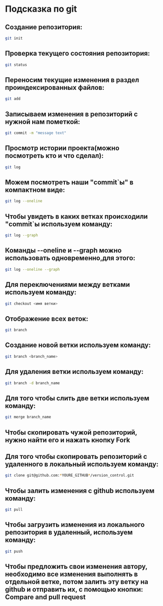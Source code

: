 # Подсказка по git

## Создание репозитория:
```sh
git init
```
## Проверка текущего состояния репозитория:
```sh
git status
```
## Переносим текущие изменения в раздел  проиндексированных файлов:
```sh
git add
```
## Записываем изменения в репозиторий с нужной нам пометкой:
```sh
git commit -m "message text"
```
## Просмотр истории проекта(можно посмотреть кто и что сделал):
```sh
git log
```
## Можем посмотреть наши "commit`ы"  в компактном виде:
```sh
git log --oneline
```
## Чтобы увидеть в каких ветках происходили "commit`ы используем команду:
```sh
git log --graph
```
## Команды --oneline и --graph можно использовать одновременно,для этого:
```sh
git log --oneline --graph
```
## Для переключениями между ветками используем команду:
```sh
git checkout <имя ветки>
```
## Отображение всех веток:
```sh
git branch
```
## Создание новой ветки используем команду:
```sh
git branch <branch_name>
```
## Для удаления ветки используем команду:
```sh
git branch -d branch_name
```
## Для того чтобы слить две ветки используем команду:
```sh
git merge branch_name
```
## Чтобы скопировать чужой репозиторий, нужно найти его и нажать кнопку Fork
## Для того чтобы скопировать репозиторий с удаленного в локальный используем команду:
```sh
git clone git@github.com:*YOURE_GITHUB*/version_control.git
```
## Чтобы залить изменения с github используем команду:
```sh
git pull
```
## Чтобы загрузить изменения из локального репозитория в удаленный, используем команду:
```sh
git push
```
## Чтобы предложить свои изменения автору, необходимо все изменения выполнять в отдельной ветке, потом залить эту ветку на github и отправить их, с помощью кнопки: Compare and pull request